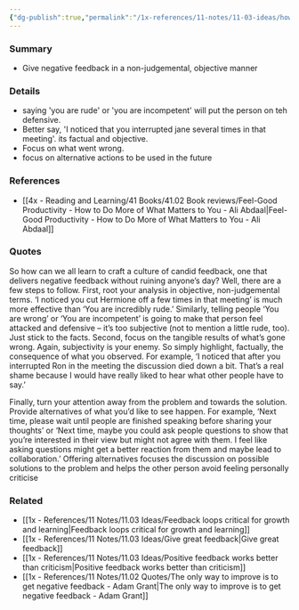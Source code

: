 ```yaml
---
{"dg-publish":true,"permalink":"/1x-references/11-notes/11-03-ideas/how-to-give-negative-feedback-objectively/","title":"How to give negative feedback objectively","created":"2024-04-08T22:09:31.490+03:00","updated":"2024-04-10T19:59:03.871+03:00"}
---
```



### Summary
- Give negative feedback in a non-judgemental, objective manner

### Details
- saying 'you are rude' or 'you are incompetent' will put the person on teh defensive.
- Better say, 'I noticed that you interrupted jane several times in that meeting'. its factual and objective.
- Focus on what went wrong.
- focus on alternative actions to be used in the future

### References
- [[4x - Reading and Learning/41 Books/41.02 Book reviews/Feel-Good Productivity - How to Do More of What Matters to You - Ali Abdaal\|Feel-Good Productivity - How to Do More of What Matters to You - Ali Abdaal]]

### Quotes
So how can we all learn to craft a culture of candid feedback, one
that delivers negative feedback without ruining anyone’s day? Well, there are a few steps to follow. First, root your analysis in objective, non-judgemental terms. ‘I noticed you cut Hermione off a few times in that meeting’ is much more effective than ‘You are incredibly rude.’ Similarly, telling people ‘You are wrong’ or ‘You are incompetent’ is going to make that person feel attacked and defensive – it’s too subjective (not to mention a little rude, too). Just stick to the facts. Second, focus on the tangible results of what’s gone wrong.
Again, subjectivity is your enemy. So simply highlight, factually, the consequence of what you observed. For example, ‘I noticed that after you interrupted Ron in the meeting the discussion died down a bit. That’s a real shame because I would have really liked to hear what other people have to say.’

Finally, turn your attention away from the problem and towards
the solution. Provide alternatives of what you’d like to see happen. For example, ‘Next time, please wait until people are finished speaking before sharing your thoughts’ or ‘Next time, maybe you could ask people questions to show that you’re interested in their view but might not agree with them. I feel like asking questions might get a better reaction from them and maybe lead to collaboration.’ Offering alternatives focuses the discussion on possible solutions to the problem and helps the other person avoid feeling personally criticise


### Related
- [[1x - References/11 Notes/11.03 Ideas/Feedback loops critical for growth and learning\|Feedback loops critical for growth and learning]]
- [[1x - References/11 Notes/11.03 Ideas/Give great feedback\|Give great feedback]]
- [[1x - References/11 Notes/11.03 Ideas/Positive feedback works better than criticism\|Positive feedback works better than criticism]]
- [[1x - References/11 Notes/11.02 Quotes/The only way to improve is to get negative feedback - Adam Grant\|The only way to improve is to get negative feedback - Adam Grant]]
